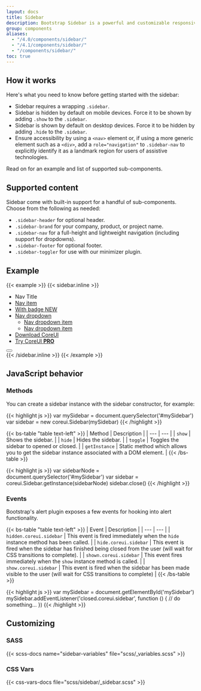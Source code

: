 ```yaml
---
layout: docs
title: Sidebar
description: Bootstrap Sidebar is a powerful and customizable responsive navigation component for any type of vertical navigation. Bootstrap Sidebar come with built-in support for branding, navigation, and more.
group: components
aliases:
  - "/4.0/components/sidebar/"
  - "/4.1/components/sidebar/"
  - "/components/sidebar/"
toc: true
---
```


## How it works

Here's what you need to know before getting started with the sidebar:

- Sidebar requires a wrapping `.sidebar`.
- Sidebar is hidden by default on mobile devices. Force it to be shown by adding `.show` to the `.sidebar`.
- Sidebar is shown by default on desktop devices. Force it to be hidden by adding `.hide` to the `.sidebar`.
- Ensure accessibility by using a `<nav>` element or, if using a more generic element such as a `<div>`, add a `role="navigation"` to `.sidebar-nav` to explicitly identify it as a landmark region for users of assistive technologies.

Read on for an example and list of supported sub-components.

## Supported content

Sidebar come with built-in support for a handful of sub-components. Choose from the following as needed:

- `.sidebar-header` for optional header.
- `.sidebar-brand` for your company, product, or project name.
- `.sidebar-nav` for a full-height and lightweight navigation (including support for dropdowns).
- `.sidebar-footer` for optional footer.
- `.sidebar-toggler` for use with our minimizer plugin.

## Example

{{< example >}}
{{< sidebar.inline >}}
<div class="sidebar sidebar-show">
  <ul class="sidebar-nav">
    <li class="nav-title">Nav Title</li>
    <li class="nav-item">
      <a class="nav-link" href="#">
        <i class="nav-icon cil-speedometer"></i> Nav item
      </a>
    </li>
    <li class="nav-item">
      <a class="nav-link" href="#">
        <i class="nav-icon cil-speedometer"></i> With badge
        <span class="badge bg-primary">NEW</span>
      </a>
    </li>
    <li class="nav-item nav-group">
      <a class="nav-link nav-group-toggle" href="#">
        <i class="nav-icon cil-puzzle"></i> Nav dropdown
      </a>
      <ul class="nav-group-items">
        <li class="nav-item">
          <a class="nav-link" href="#">
            <i class="nav-icon cil-puzzle"></i> Nav dropdown item
          </a>
        </li>
        <li class="nav-item">
          <a class="nav-link" href="#">
            <i class="nav-icon cil-puzzle"></i> Nav dropdown item
          </a>
        </li>
      </ul>
    </li>
    <li class="nav-item mt-auto">
      <a class="nav-link nav-link-success" href="https://coreui.io">
        <i class="nav-icon cil-cloud-download"></i> Download CoreUI</a>
    </li>
    <li class="nav-item">
      <a class="nav-link nav-link-danger" href="https://coreui.io/pro/">
        <i class="nav-icon cil-layers"></i> Try CoreUI
        <strong>PRO</strong>
      </a>
    </li>
  </ul>
  <button class="sidebar-toggler" type="button"></button>
</div>
{{< /sidebar.inline >}}
{{< /example >}}

## JavaScript behavior

### Methods

You can create a sidebar instance with the sidebar constructor, for example:

{{< highlight js >}}
var mySidebar = document.querySelector('#mySidebar')
var sidebar = new coreui.Sidebar(mySidebar)
{{< /highlight >}}


{{< bs-table "table text-left" >}}
| Method | Description |
| --- | --- |
| `show` | Shows the sidebar. |
| `hide` | Hides the sidebar. |
| `toggle` | Toggles the sidebar to opened or closed. |
| `getInstance` | Static method which allows you to get the sidebar instance associated with a DOM element. |
{{< /bs-table >}}

{{< highlight js >}}
var sidebarNode = document.querySelector('#mySidebar')
var sidebar = coreui.Sidebar.getInstance(sidebarNode)
sidebar.close()
{{< /highlight >}}

### Events

Bootstrap's alert plugin exposes a few events for hooking into alert functionality.

{{< bs-table "table text-left" >}}
| Event | Description |
| --- | --- |
| `hidden.coreui.sidebar` | This event is fired immediately when the `hide` instance method has been called. |
| `hide.coreui.sidebar` | This event is fired when the sidebar has finished being closed from the user (will wait for CSS transitions to complete). |
| `shown.coreui.sidebar` | This event fires immediately when the `show` instance method is called. |
| `show.coreui.sidebar` | This event is fired when the sidebar has been made visible to the user (will wait for CSS transitions to complete) |
{{< /bs-table >}}

{{< highlight js >}}
var mySidebar = document.getElementById('mySidebar')
mySidebar.addEventListener('closed.coreui.sidebar', function () {
  // do something…
})
{{< /highlight >}}

## Customizing

### SASS
{{< scss-docs name="sidebar-variables" file="scss/_variables.scss" >}}

### CSS Vars
{{< css-vars-docs file="scss/sidebar/_sidebar.scss" >}}
